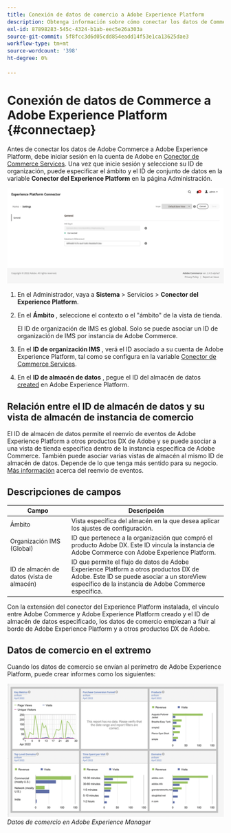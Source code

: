 ```yaml
---
title: Conexión de datos de comercio a Adobe Experience Platform
description: Obtenga información sobre cómo conectar los datos de Commerce a Adobe Experience Platform.
exl-id: 87898283-545c-4324-b1ab-eec5e26a303a
source-git-commit: 5f8fcc3d6d05cdd854eadd14f53e1ca13625dae3
workflow-type: tm+mt
source-wordcount: '398'
ht-degree: 0%

---
```


# Conexión de datos de Commerce a Adobe Experience Platform {#connectaep}

Antes de conectar los datos de Adobe Commerce a Adobe Experience Platform, debe iniciar sesión en la cuenta de Adobe en [Conector de Commerce Services](../landing/saas.md#organizationid). Una vez que inicie sesión y seleccione su ID de organización, puede especificar el ámbito y el ID de conjunto de datos en la variable **Conector del Experience Platform** en la página Administración.

![Configuración del conector del Experience Platform](assets/epc-config.png)

1. En el Administrador, vaya a **Sistema** > Servicios > **Conector del Experience Platform**.

1. En el **Ámbito** , seleccione el contexto o el &quot;ámbito&quot; de la vista de tienda.

   El ID de organización de IMS es global. Solo se puede asociar un ID de organización de IMS por instancia de Adobe Commerce.

1. En el **ID de organización IMS** , verá el ID asociado a su cuenta de Adobe Experience Platform, tal como se configura en la variable [Conector de Commerce Services](../landing/saas.md#organizationid).

1. En el **ID de almacén de datos** , pegue el ID del almacén de datos [created](https://experienceleague.adobe.com/docs/experience-platform/edge/datastreams/overview.html) en Adobe Experience Platform.

## Relación entre el ID de almacén de datos y su vista de almacén de instancia de comercio

El ID de almacén de datos permite el reenvío de eventos de Adobe Experience Platform a otros productos DX de Adobe y se puede asociar a una vista de tienda específica dentro de la instancia específica de Adobe Commerce. También puede asociar varias vistas de almacén al mismo ID de almacén de datos. Depende de lo que tenga más sentido para su negocio. [Más información](https://experienceleague.adobe.com/docs/experience-platform/edge/datastreams/overview.html?lang=en#event-forwarding-settings) acerca del reenvío de eventos.

## Descripciones de campos

| Campo | Descripción |
|--- |--- |
| Ámbito | Vista específica del almacén en la que desea aplicar los ajustes de configuración. |
| Organización IMS (Global) | ID que pertenece a la organización que compró el producto Adobe DX. Este ID vincula la instancia de Adobe Commerce con Adobe Experience Platform. |
| ID de almacén de datos (vista de almacén) | ID que permite el flujo de datos de Adobe Experience Platform a otros productos DX de Adobe. Este ID se puede asociar a un storeView específico de la instancia de Adobe Commerce específica. |

Con la extensión del conector del Experience Platform instalada, el vínculo entre Adobe Commerce y Adobe Experience Platform creado y el ID de almacén de datos especificado, los datos de comercio empiezan a fluir al borde de Adobe Experience Platform y a otros productos DX de Adobe.

## Datos de comercio en el extremo

Cuando los datos de comercio se envían al perímetro de Adobe Experience Platform, puede crear informes como los siguientes:

![Datos de comercio en Adobe Experience Manager](assets/aem-data-1.png)
_Datos de comercio en Adobe Experience Manager_
